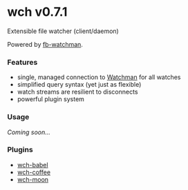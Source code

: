 # wch v0.7.1 

Extensible file watcher (client/daemon)

Powered by [fb-watchman](https://www.npmjs.com/package/fb-watchman).

### Features

- single, managed connection to [Watchman][1] for all watches
- simplified query syntax (yet just as flexible)
- watch streams are resilient to disconnects
- powerful plugin system

[1]: https://facebook.github.io/watchman/

### Usage

*Coming soon...*

### Plugins

- [wch-babel][2]
- [wch-coffee][3]
- [wch-moon][4]

[2]: https://www.npmjs.com/package/wch-babel
[3]: https://www.npmjs.com/package/wch-coffee
[4]: https://www.npmjs.com/package/wch-moon

